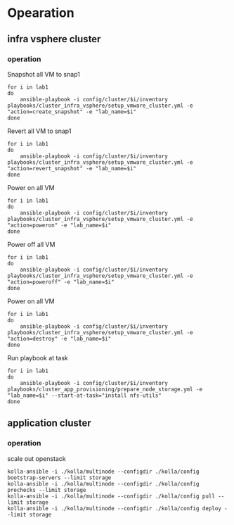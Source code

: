 
# Opearation  

## infra vsphere cluster
### operation
    
Snapshot all VM to snap1

    for i in lab1 
    do
        ansible-playbook -i config/cluster/$i/inventory playbooks/cluster_infra_vsphere/setup_vmware_cluster.yml -e "action=create_snapshot" -e "lab_name=$i"
    done

Revert all VM to snap1

    for i in lab1 
    do
        ansible-playbook -i config/cluster/$i/inventory playbooks/cluster_infra_vsphere/setup_vmware_cluster.yml -e "action=revert_snapshot" -e "lab_name=$i"
    done

Power on all VM

    for i in lab1 
    do
        ansible-playbook -i config/cluster/$i/inventory playbooks/cluster_infra_vsphere/setup_vmware_cluster.yml -e "action=poweron" -e "lab_name=$i"
    done

Power off all VM

    for i in lab1 
    do
        ansible-playbook -i config/cluster/$i/inventory playbooks/cluster_infra_vsphere/setup_vmware_cluster.yml -e "action=poweroff" -e "lab_name=$i"
    done


Power on all VM

    for i in lab1 
    do
        ansible-playbook -i config/cluster/$i/inventory playbooks/cluster_infra_vsphere/setup_vmware_cluster.yml -e "action=destroy" -e "lab_name=$i"
    done

Run playbook at task 

    for i in lab1 
    do
        ansible-playbook -i config/cluster/$i/inventory playbooks/cluster_app_provisioning/prepare_node_storage.yml -e "lab_name=$i" --start-at-task="install nfs-utils"
    done    

## application cluster
### operation





scale out openstack

    kolla-ansible -i ./kolla/multinode --configdir ./kolla/config bootstrap-servers --limit storage
    kolla-ansible -i ./kolla/multinode --configdir ./kolla/config prechecks --limit storage
    kolla-ansible -i ./kolla/multinode --configdir ./kolla/config pull --limit storage
    kolla-ansible -i ./kolla/multinode --configdir ./kolla/config deploy --limit storage
